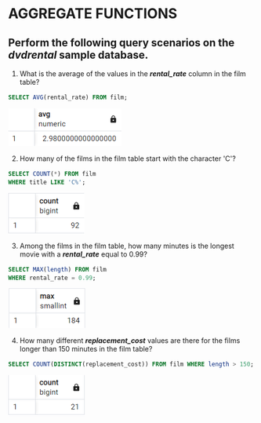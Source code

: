 # AGGREGATE FUNCTIONS
## Perform the following query scenarios on the ***dvdrental*** sample database.

1. What is the average of the values in the ***rental_rate*** column in the film table?
```sql
SELECT AVG(rental_rate) FROM film;
```
![1](assets/1.png)

2. How many of the films in the film table start with the character 'C'?
```sql
SELECT COUNT(*) FROM film
WHERE title LIKE 'C%';
```
![2](assets/2.png)

3. Among the films in the film table, how many minutes is the longest movie with a ***rental_rate*** equal to 0.99?
```sql
SELECT MAX(length) FROM film
WHERE rental_rate = 0.99;
```
![3](assets/3.png)

4. How many different ***replacement_cost*** values are there for the films longer than 150 minutes in the film table?
```sql
SELECT COUNT(DISTINCT(replacement_cost)) FROM film WHERE length > 150;
```
![4](assets/4.png)
